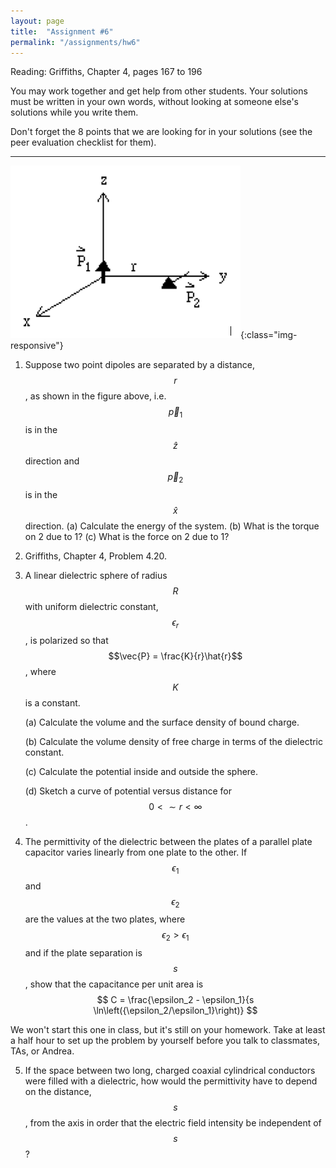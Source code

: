 ```yaml
---
layout: page
title:  "Assignment #6"
permalink: "/assignments/hw6"
---
```


Reading: 
Griffiths, Chapter 4, pages 167 to 196

You may work together and get help from other students. Your solutions must be written in your own words, without looking at someone else's solutions while
you write them.

Don't forget the 8 points that we are looking for in your solutions (see the peer evaluation checklist for them).


______________________________________________________________________________

![Assignment4#1 Two Dipoles](TwoDipolesAssignment4_1.png){:class="img-responsive"}

1.	Suppose two point dipoles are separated by a distance, $$r$$, as shown in the figure above, i.e. $$\vec{p}_1$$  is in the $$\hat{z}$$ direction and $$\vec{p}_2$$ is in the $$\hat{x}$$ direction.
	(a)	Calculate the energy of the system.
	(b)	What is the torque on 2 due to 1?
	(c)	What is the force on 2 due to 1?

2.	Griffiths, Chapter 4, Problem 4.20.

3.	A linear dielectric sphere of radius $$R$$ with uniform dielectric constant, $$\epsilon_r$$, is polarized so that $$\vec{P} = \frac{K}{r}\hat{r}$$, where $$K$$ is a constant.

	(a)	Calculate the volume and the surface density of bound charge.

	(b)	Calculate the volume density of free charge in terms of the dielectric constant.

	(c)	Calculate the potential inside and outside the sphere.

	(d)	Sketch a curve of potential versus distance for $$ 0 <\sim  r < \infty$$.

4.	The permittivity of the dielectric between the plates of a parallel plate capacitor varies linearly from one plate to the other. If $$\epsilon_1$$ and $$\epsilon_2$$ are the values at the two plates, where $$\epsilon_2 > \epsilon_1$$ and if the plate separation is $$s$$, show that the capacitance per unit area is
$$
C = \frac{\epsilon_2 - \epsilon_1}{s \ln\left({\epsilon_2/\epsilon_1}\right)}
$$

We won't start this one in class, but it's still on your homework.  Take at least a half hour to set up the problem by yourself before you talk to classmates, TAs, or Andrea.

5.	If the space between two long, charged coaxial cylindrical conductors were filled with a dielectric, how would the permittivity have to depend on the distance, $$s$$, from the axis in order that the electric field intensity be independent of $$s$$?

